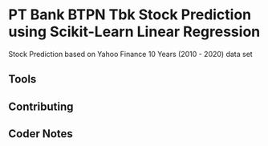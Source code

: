 # PT Bank BTPN Tbk Stock Prediction using Scikit-Learn Linear Regression
Stock Prediction based on Yahoo Finance 10 Years (2010 - 2020) data set

## Tools

## Contributing

## Coder Notes
